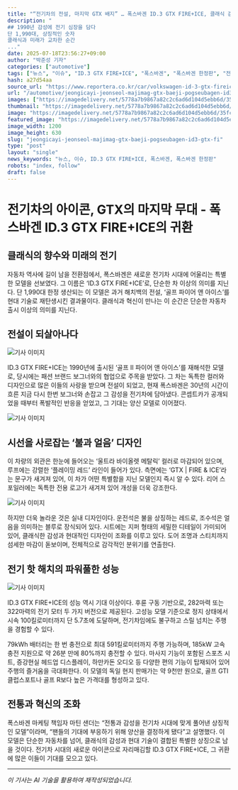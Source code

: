 ```yaml
---
title: "“전기차의 전설, 마지막 GTX 배지” … 폭스바겐 ID.3 GTX FIRE+ICE, 클래식 감성의 현대적 재탄생"
description: "
## 1990년 감성에 전기 심장을 담다
단 1,990대, 상징적인 숫자
클래식과 미래가 교차한 순간
..."
date: 2025-07-18T23:56:27+09:00
author: "박준성 기자"
categories: ["automotive"]
tags: ["뉴스", "이슈", "ID.3 GTX FIRE+ICE", "폭스바겐", "폭스바겐 한정판", "전기차", "클래식 재해석"]
hash: a27d54aa
source_url: "https://www.reportera.co.kr/car/volkswagen-id-3-gtx-fireice/"
url: "/automotive/jeongicayi-jeonseol-majimag-gtx-baeji-pogseubagen-id3-gtx-fi/"
images: ["https://imagedelivery.net/5778a7b9867a82c2c6ad6d104d5ebb6d/35fc4848-a730-4a2b-e6b2-8b8c4255e700/public"]
thumbnail: "https://imagedelivery.net/5778a7b9867a82c2c6ad6d104d5ebb6d/35fc4848-a730-4a2b-e6b2-8b8c4255e700/public"
image: "https://imagedelivery.net/5778a7b9867a82c2c6ad6d104d5ebb6d/35fc4848-a730-4a2b-e6b2-8b8c4255e700/public"
featured_image: "https://imagedelivery.net/5778a7b9867a82c2c6ad6d104d5ebb6d/35fc4848-a730-4a2b-e6b2-8b8c4255e700/public"
image_width: 1200
image_height: 630
slug: "jeongicayi-jeonseol-majimag-gtx-baeji-pogseubagen-id3-gtx-fi"
type: "post"
layout: "single"
news_keywords: "뉴스, 이슈, ID.3 GTX FIRE+ICE, 폭스바겐, 폭스바겐 한정판"
robots: "index, follow"
draft: false
---
```


# 전기차의 아이콘, GTX의 마지막 무대 - 폭스바겐 ID.3 GTX FIRE+ICE의 귀환

## 클래식의 향수와 미래의 전기

자동차 역사에 길이 남을 전환점에서, 폭스바겐은 새로운 전기차 시대에 어울리는 특별한 모델을 선보였다. 그 이름은 ‘ID.3 GTX FIRE+ICE’로, 단순한 차 이상의 의미를 지닌다. 단 1,990대 한정 생산되는 이 모델은 과거 해치백의 전설, ‘골프 파이어 앤 아이스’를 현대 기술로 재탄생시킨 결과물이다. 클래식과 혁신이 만나는 이 순간은 단순한 자동차 출시 이상의 의미를 지닌다.

## 전설이 되살아나다


![기사 이미지](https://imagedelivery.net/5778a7b9867a82c2c6ad6d104d5ebb6d/1386674b-e8cd-4fa5-af81-524d88dd5d00/public)


ID.3 GTX FIRE+ICE는 1990년에 출시된 ‘골프 II 파이어 앤 아이스’를 재해석한 모델로, 당시에는 패션 브랜드 보그너와의 협업으로 주목을 받았다. 그 차는 독특한 컬러와 디자인으로 많은 이들의 사랑을 받으며 전설이 되었고, 현재 폭스바겐은 30년의 시간이 흐른 지금 다시 한번 보그너와 손잡고 그 감성을 전기차에 담아냈다. 콘셉트카가 공개되었을 때부터 폭발적인 반응을 얻었고, 그 기대는 양산 모델로 이어졌다.


![기사 이미지](https://imagedelivery.net/5778a7b9867a82c2c6ad6d104d5ebb6d/4c7800b6-7363-4edb-9302-11c9e447a300/public)


## 시선을 사로잡는 ‘불과 얼음’ 디자인

이 차량의 외관은 한눈에 들어오는 ‘울트라 바이올렛 메탈릭’ 컬러로 마감되어 있으며, 루프에는 강렬한 ‘플레이밍 레드’ 라인이 들어가 있다. 측면에는 ‘GTX | FIRE & ICE’라는 문구가 새겨져 있어, 이 차가 어떤 특별함을 지닌 모델인지 즉시 알 수 있다. 리어 스포일러에는 독특한 전용 로고가 새겨져 있어 개성을 더욱 강조한다.


![기사 이미지](https://imagedelivery.net/5778a7b9867a82c2c6ad6d104d5ebb6d/35fc4848-a730-4a2b-e6b2-8b8c4255e700/public)


하지만 더욱 놀라운 것은 실내 디자인이다. 운전석은 불을 상징하는 레드로, 조수석은 얼음을 의미하는 블루로 장식되어 있다. 시트에는 지퍼 형태의 세밀한 디테일이 가미되어 있어, 클래식한 감성과 현대적인 디자인이 조화를 이루고 있다. 도어 조명과 스티치까지 섬세한 마감이 돋보이며, 전체적으로 감각적인 분위기를 연출한다.

## 전기 핫 해치의 파워풀한 성능


![기사 이미지](https://imagedelivery.net/5778a7b9867a82c2c6ad6d104d5ebb6d/71666bfa-0fb6-4d47-1eb8-c4c3932fc900/public)


ID.3 GTX FIRE+ICE의 성능 역시 기대 이상이다. 후륜 구동 기반으로, 282마력 또는 322마력의 전기 모터 두 가지 버전으로 제공된다. 고성능 모델 기준으로 정지 상태에서 시속 100킬로미터까지 단 5.7초에 도달하며, 전기차임에도 불구하고 스릴 넘치는 주행을 경험할 수 있다.

79kWh 배터리는 한 번 충전으로 최대 591킬로미터까지 주행 가능하며, 185kW 고속 충전 지원으로 약 26분 만에 80%까지 충전할 수 있다. 마사지 기능이 포함된 스포츠 시트, 증강현실 헤드업 디스플레이, 하만카돈 오디오 등 다양한 편의 기능이 탑재되어 있어 주행의 즐거움을 극대화한다. 이 모델의 독일 현지 판매가는 약 9천만 원으로, 골프 GTI 클럽스포트나 골프 R보다 높은 가격대를 형성하고 있다.

## 전통과 혁신의 조화

폭스바겐 마케팅 책임자 마틴 샌더는 “전통과 감성을 전기차 시대에 맞게 풀어낸 상징적인 모델”이라며, “팬들의 기대에 부응하기 위해 양산을 결정하게 됐다”고 설명했다. 이 모델은 단순한 자동차를 넘어, 클래식의 감성과 현대 기술이 결합된 특별한 상징으로 남을 것이다. 전기차 시대의 새로운 아이콘으로 자리매김할 ID.3 GTX FIRE+ICE, 그 귀환에 많은 이들이 기대를 모으고 있다.

---
*이 기사는 AI 기술을 활용하여 재작성되었습니다.*
